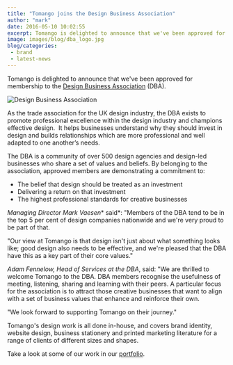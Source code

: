 ```yaml
---
title: "Tomango joins the Design Business Association"
author: "mark"
date: 2016-05-10 10:02:55
excerpt: Tomango is delighted to announce that we've been approved for membership to the Design Business Association (DBA).
image: images/blog/dba_logo.jpg
blog/categories: 
 - brand
 - latest-news
---
```


Tomango is delighted to announce that we've been approved for membership to the [Design Business Association](https://www.dbadirectory.org.uk/dba/directory/38823) (DBA).

![](images/blog/dba-logo.jpg "Design Business Association")

As the trade association for the UK design industry, the DBA exists to promote professional excellence within the design industry and champions effective design.  It helps businesses understand why they should invest in design and builds relationships which are more professional and well adapted to one another’s needs.

The DBA is a community of over 500 design agencies and design-led businesses who share a set of values and beliefs. By belonging to the association, approved members are demonstrating a commitment to:

- The belief that design should be treated as an investment
- Delivering a return on that investment
- The highest professional standards for creative businesses


*Managing Director Mark Vaesen** said*: "Members of the DBA tend to be in the top 5 per cent of design companies nationwide and we're very proud to be part of that.

"Our view at Tomango is that design isn't just about what something looks like; good design also needs to be effective, and we're pleased that the DBA have this as a key part of their core values."

*Adam Fennelow, Head of Services at the DBA*, said: "We are thrilled to welcome Tomango to the DBA. DBA members recognise the usefulness of meeting, listening, sharing and learning with their peers. A particular focus for the association is to attract those creative businesses that want to align with a set of business values that enhance and reinforce their own.

"We look forward to supporting Tomango on their journey."

Tomango's design work is all done in-house, and covers brand identity, website design, business stationery and printed marketing literature for a range of clients of different sizes and shapes.

Take a look at some of our work in our [portfolio](http://www.tomango.co.uk/created/).


